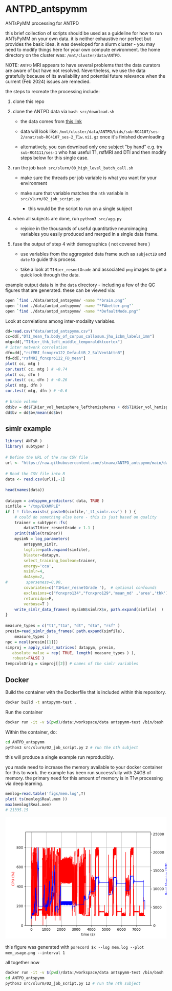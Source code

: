 # ANTPD_antspymm

ANTsPyMM processing for ANTPD

this brief collection of scripts should be used as a guideline for how to 
run ANTsPyMM on your own data. it is neither exhaustive nor perfect but 
provides the basic idea.  it was developed for a slurm cluster - you may 
need to modify things here for your own compute environment. the home 
directory on the cluster was: `/mnt/cluster/data/ANTPD`.

NOTE: `ANTPD` MRI appears to have several problems that the data curators are aware of but have not resolved.  Nevertheless, we use the data gratefully because of its availability and potential future relevance when the current (Feb 2024) issues are remedied.

the steps to recreate the processing include:

1.  clone this repo 

2.  clone the ANTPD data via `bash src/download.sh`

    * the data comes from [this link](https://openneuro.org/datasets/ds001907/versions/3.0.2)

    * data will look like: `/mnt/cluster/data/ANTPD/bids/sub-RC4107/ses-2/anat/sub-RC4107_ses-2_T1w.nii.gz` once it's finished downloading

    * alternatively, you can download only one subject "by hand" e.g. try `sub-RC4111/ses-1` who has useful T1, rsfMRI and DTI and then modify steps below for this single case.

3.  run the job `bash src/slurm/00_high_level_batch_call.sh`

    * make sure the threads per job variable is what you want for your environment 

    * make sure that variable matches the `nth` variable in `src/slurm/02_job_script.py`

        * this would be the script to run on a single subject 

4.  when all subjects are done, run `python3 src/agg.py`

    * rejoice in the thousands of useful quantitative neuroimaging variables you easily produced and merged in a single data frame.

5.  fuse the output of step 4 with demographics ( not covered here )

    * use variables from the aggregated data frame such as `subjectID` and `date` to guide this process.

    * take a look at `T1Hier_resnetGrade` and associated `png` images to get a quick look through the data.

example output data is in the `data` directory - including a few of the QC figures that are generated.  these can be viewed via:

```bash
open `find ./data/antpd_antspymm/ -name "*brain.png"`
open `find ./data/antpd_antspymm/ -name "*FAbetter.png"`
open `find ./data/antpd_antspymm/ -name "*DefaultMode.png"`
```

Look at correlations among inter-modality variables.

```R
dd=read.csv("data/antpd_antspymm.csv")
cc=dd[,"DTI_mean_fa.body_of_corpus_callosum.jhu_icbm_labels_1mm"]
mtg=dd[,"T1Hier_thk_left_middle_temporaldktcortex"]
# inter network correlation
dfn=dd[,"rsfMRI_fcnxpro122_DefaultB_2_SalVentAttnB"]
fd=dd[,"rsfMRI_fcnxpro122_FD_mean"]
plot( cc, mtg )
cor.test( cc, mtg ) # ~0.74
plot( cc, dfn )
cor.test( cc, dfn ) # ~0.26
plot( mtg, dfn )
cor.test( mtg, dfn ) # ~0.6

# brain volume
dd$bv = dd$T1Hier_vol_hemisphere_lefthemispheres + dd$T1Hier_vol_hemisphere_righthemispheres
dd$bv = dd$bv/mean(dd$bv)

```

## simlr example


```r
library( ANTsR )
library( subtyper )

# Define the URL of the raw CSV file
url <- "https://raw.githubusercontent.com/stnava/ANTPD_antspymm/main/data/antpd_antspymm.csv"

# Read the CSV file into R
data <- read.csv(url)[,-1]

head(names(data))

datapym = antspymm_predictors( data, TRUE )
simfile = "/tmp/EXAMPLE"
if ( ! file.exists( paste0(simfile,'_t1_simlr.csv') ) ) {
    # could do something else here - this is just based on quality
    trainer = subtyper::fs(
        data$T1Hier_resnetGrade > 1.1 ) 
    print(table(trainer))
    mysimN = log_parameters(
        antspymm_simlr,
        logfile=path.expand(simfile),
        blaster=datapym,
        select_training_boolean=trainer, 
        energy='cca',
        nsimlr=4,
        doAsym=2,
#        sparseness=0.90,
        covariates=c('T1Hier_resnetGrade '),  # optional confounds
        exclusions=c("fcnxpro134","fcnxpro129",'mean_md' ,'area','thk'),  # filter some variable types out
        returnidps=F,
        verbose=T )
    write_simlr_data_frames( mysimN$simlrX$v, path.expand(simfile)  )
}

measure_types = c("t1","t1a", "dt", "dta", "rsf" ) 
presim=read_simlr_data_frames( path.expand(simfile), 
    measure_types )
npc = ncol(presim[[1]])
simproj = apply_simlr_matrices( datapym, presim,
   absolute_value = rep( TRUE, length( measure_types ) ),
   robust=FALSE )
tempcolsOrig = simproj[[2]] # names of the simlr variables


```



## Docker 

Build the container with the Dockerfile that is included within this repository.

```bash
docker build -t antspymm-test .
```

Run the container

```bash
docker run -it -v $(pwd)/data:/workspace/data antspymm-test /bin/bash
```

Within the container, do:

```bash 
cd ANTPD_antspymm
python3 src/slurm/02_job_script.py 2 # run the nth subject
```

this will produce a single example run reproducibly.

you made need to increase the memory available to your docker container for this to work.  the example has been run successfully with 24GB of memory.  the primary need for this amount of memory is in T1w processing via deep learning.

```r
memlog=read.table('figs/mem.log',T)
plot( ts(memlog$Real.mem ))
max(memlog$Real.mem)
# 21335.15
```


![Memory usage for the example run](figs/mem_usage.png)

this figure was generated with `psrecord $x --log mem.log --plot mem_usage.png --interval 1`



all together now

```bash
docker run -it -v $(pwd)/data:/workspace/data antspymm-test /bin/bash
cd ANTPD_antspymm
python3 src/slurm/02_job_script.py 12 # run the nth subject
```
